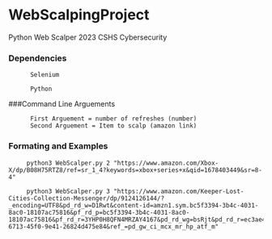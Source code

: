 # WebScalpingProject
Python Web Scalper
2023 CSHS Cybersecurity

### Dependencies 
 
          Selenium
          
          Python
          
###Command Line Arguements
          
          First Arguement = number of refreshes (number)
          Second Arguement = Item to scalp (amazon link) 

### Formating and Examples

         python3 WebScalper.py 2 "https://www.amazon.com/Xbox-X/dp/B08H75RTZ8/ref=sr_1_4?keywords=xbox+series+x&qid=1678403449&sr=8-4"
    
         python3 WebScalper.py 3 "https://www.amazon.com/Keeper-Lost-Cities-Collection-Messenger/dp/9124126144/?_encoding=UTF8&pd_rd_w=D1Rwt&content-id=amzn1.sym.bc5f3394-3b4c-4031-8ac0-18107ac75816&pf_rd_p=bc5f3394-3b4c-4031-8ac0-18107ac75816&pf_rd_r=3YHP0H8QFN4MRZAY4167&pd_rd_wg=bsRjt&pd_rd_r=ec3ae4dd-6713-45f0-9e41-26824d475e84&ref_=pd_gw_ci_mcx_mr_hp_atf_m"


